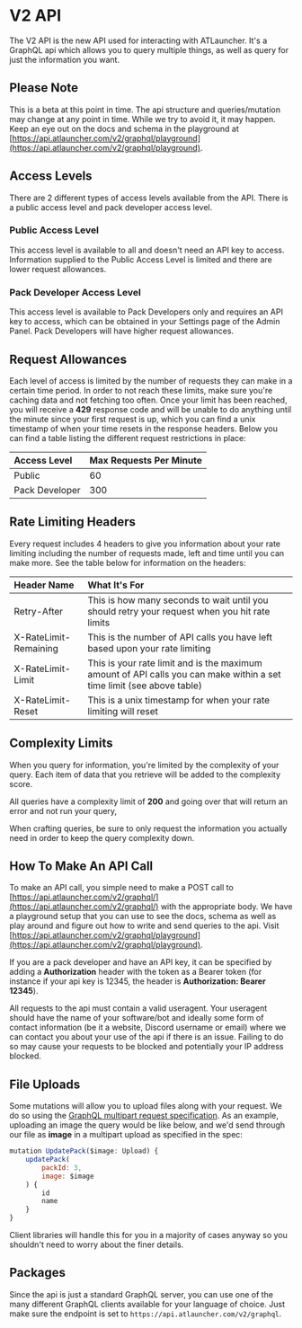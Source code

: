 # V2 API

The V2 API is the new API used for interacting with ATLauncher. It's a GraphQL api which allows you to query multiple
things, as well as query for just the information you want.

## Please Note

This is a beta at this point in time. The api structure and queries/mutation may change at any point in time. While we
try to avoid it, it may happen. Keep an eye out on the docs and schema in the playground at
[https://api.atlauncher.com/v2/graphql/playground](https://api.atlauncher.com/v2/graphql/playground).

## Access Levels

There are 2 different types of access levels available from the API. There is a public access level and pack developer
access level.

### Public Access Level

This access level is available to all and doesn't need an API key to access. Information supplied to the Public Access
Level is limited and there are lower request allowances.

### Pack Developer Access Level

This access level is available to Pack Developers only and requires an API key to access, which can be obtained in your
Settings page of the Admin Panel. Pack Developers will have higher request allowances.

## Request Allowances

Each level of access is limited by the number of requests they can make in a certain time period. In order to not reach
these limits, make sure you're caching data and not fetching too often. Once your limit has been reached, you will
receive a **429** response code and will be unable to do anything until the minute since your first request is up,
which you can find a unix timestamp of when your time resets in the response headers. Below you can find a table
listing the different request restrictions in place:

| Access Level   | Max Requests Per Minute |
| :------------- | :---------------------- |
| Public         | 60                      |
| Pack Developer | 300                     |

## Rate Limiting Headers

Every request includes 4 headers to give you information about your rate limiting including the number of requests made,
left and time until you can make more. See the table below for information on the headers:

| Header Name           | What It's For                                                                                                         |
| :-------------------- | :-------------------------------------------------------------------------------------------------------------------- |
| Retry-After           | This is how many seconds to wait until you should retry your request when you hit rate limits                         |
| X-RateLimit-Remaining | This is the number of API calls you have left based upon your rate limiting                                           |
| X-RateLimit-Limit     | This is your rate limit and is the maximum amount of API calls you can make within a set time limit (see above table) |
| X-RateLimit-Reset     | This is a unix timestamp for when your rate limiting will reset                                                       |

## Complexity Limits

When you query for information, you're limited by the complexity of your query. Each item of data that you retrieve will
be added to the complexity score.

All queries have a complexity limit of **200** and going over that will return an error and not run your query,

When crafting queries, be sure to only request the information you actually need in order to keep the query complexity
down.

## How To Make An API Call

To make an API call, you simple need to make a POST call to
[https://api.atlauncher.com/v2/graphql/](https://api.atlauncher.com/v2/graphql/) with the appropriate body. We have a
playground setup that you can use to see the docs, schema as well as play around and figure out how to write and send
queries to the api. Visit
[https://api.atlauncher.com/v2/graphql/playground](https://api.atlauncher.com/v2/graphql/playground).

If you are a pack developer and have an API key, it can be specified by adding a **Authorization** header with the token
as a Bearer token (for instance if your api key is 12345, the header is **Authorization: Bearer 12345**).

All requests to the api must contain a valid useragent. Your useragent should have the name of your software/bot and
ideally some form of contact information (be it a website, Discord username or email) where we can contact you about
your use of the api if there is an issue. Failing to do so may cause your requests to be blocked and potentially your
IP address blocked.

## File Uploads

Some mutations will allow you to upload files along with your request. We do so using the
[GraphQL multipart request specification](https://github.com/jaydenseric/graphql-multipart-request-spec). As an example,
uploading an image the query would be like below, and we'd send through our file as **image** in a multipart upload as
specified in the spec:

```js
mutation UpdatePack($image: Upload) {
    updatePack(
        packId: 3,
        image: $image
    ) {
        id
        name
    }
}
```

Client libraries will handle this for you in a majority of cases anyway so you shouldn't need to worry about the finer
details.

## Packages

Since the api is just a standard GraphQL server, you can use one of the many different GraphQL clients available for
your language of choice. Just make sure the endpoint is set to `https://api.atlauncher.com/v2/graphql`.
